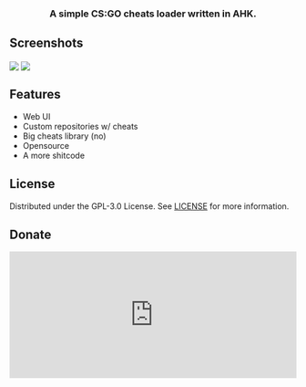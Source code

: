 <h3 align="center">A simple CS:GO cheats loader written in AHK.</h3>

## Screenshots
<img align="center" src="https://i.imgur.com/Iejb3s1.png"> <img align="center" src="https://x0.at/Cab.png">

## Features
- Web UI
- Custom repositories w/ cheats
- Big cheats library (no)
- Opensource
- A more shitcode

## License
Distributed under the GPL-3.0 License. See [LICENSE](https://github.com/clangremlini/fet-loader/blob/master/LICENSE) for more information.

## Donate
<iframe src="https://yoomoney.ru/quickpay/shop-widget?writer=seller&targets=Hello%2C%20it's%20me&targets-hint=&default-sum=&button-text=14&payment-type-choice=on&mobile-payment-type-choice=on&hint=&successURL=https%3A%2F%2Ffetloader.xyz%2Fsuccess.html&quickpay=shop&account=4100112259262413" width="100%" height="222" frameborder="0" allowtransparency="true" scrolling="no"></iframe>